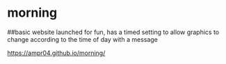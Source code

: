 # morning

##basic website launched for fun, has a timed setting to allow graphics to change according to the time of day with a message

https://ampr04.github.io/morning/

